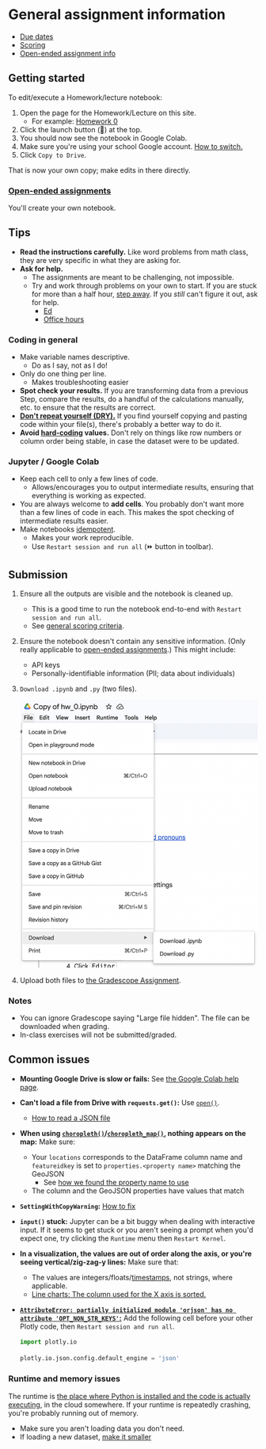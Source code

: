 # General assignment information

- [Due dates](syllabus.md#schedule)
- [Scoring](syllabus.md#assignment-scoring)
- [Open-ended assignment info](assignments/open_ended.md)

## Getting started

To edit/execute a Homework/lecture notebook:

1. Open the page for the Homework/Lecture on this site.
   - For example: [Homework 0](hw_0.ipynb)
1. Click the launch button (🚀) at the top.
1. You should now see the notebook in Google Colab.
1. Make sure you're using your school Google account. [How to switch.](https://support.google.com/accounts/answer/1721977)
1. Click `Copy to Drive`.

That is now your own copy; make edits in there directly.

### [Open-ended assignments](assignments/open_ended.md)

You'll create your own notebook.

## Tips

- **Read the instructions carefully.** Like word problems from math class, they are very specific in what they are asking for.
- **Ask for help.**
  - The assignments are meant to be challenging, not impossible.
  - Try and work through problems on your own to start. If you are stuck for more than a half hour, [step away](https://dankim.org/posts/cant-crack-that-programming-problem/). If you _still_ can't figure it out, ask for help.
    - [Ed](https://courseworks2.columbia.edu/courses/210776/external_tools/37606?display=borderless)
    - [Office hours](https://python-public-policy.afeld.me/en/columbia/syllabus.html#instructor-information)

### Coding in general

- Make variable names descriptive.
  - Do as I say, not as I do!
- Only do one thing per line.
  - Makes troubleshooting easier
- **Spot check your results.** If you are transforming data from a previous Step, compare the results, do a handful of the calculations manually, etc. to ensure that the results are correct.
- **[Don't repeat yourself (DRY).](https://dzone.com/articles/is-your-code-dry-or-wet)** If you find yourself copying and pasting code within your file(s), there's probably a better way to do it.
- **Avoid [hard-coding](https://www.quora.com/What-does-hard-coded-something-mean-in-computer-programming-context) values.** Don't rely on things like row numbers or column order being stable, in case the dataset were to be updated.

### Jupyter / Google Colab

- Keep each cell to only a few lines of code.
  - Allows/encourages you to output intermediate results, ensuring that everything is working as expected.
- You are always welcome to **add cells**. You probably don't want more than a few lines of code in each. This makes the spot checking of intermediate results easier.
- Make notebooks [idempotent](https://en.wikipedia.org/wiki/Idempotence).
  - Makes your work reproducible.
  - Use `Restart session and run all` (⏩ button in toolbar).

## Submission

1. Ensure all the outputs are visible and the notebook is cleaned up.
   - This is a good time to run the notebook end-to-end with `Restart session and run all`.
   - See [general scoring criteria](syllabus.md#assignment-scoring).
1. Ensure the notebook doesn't contain any sensitive information. (Only really applicable to [open-ended assignments](assignments/open_ended.md).) This might include:
   - API keys
   - Personally-identifiable information (PII; data about individuals)
1. `Download .ipynb` and `.py` (two files).

   ![Click the Colab File menu, Download, then Download as .ipynb and Download as .py](extras/img/download_notebook.png)

1. Upload both files to [the Gradescope Assignment](https://courseworks2.columbia.edu/courses/210776).

### Notes

- You can ignore Gradescope saying "Large file hidden". The file can be downloaded when grading.
- In-class exercises will not be submitted/graded.

## Common issues

- **Mounting Google Drive is slow or fails:** See [the Google Colab help page](https://research.google.com/colaboratory/faq.html#drive-timeout).
- **Can't load a file from Drive with `requests.get()`:** Use [`open()`](https://docs.python.org/3/tutorial/inputoutput.html#reading-and-writing-files).
  - [How to read a JSON file](https://www.freecodecamp.org/news/python-parse-json-how-to-read-a-json-file/#how-to-parse-and-read-a-json-file-in-python)
- **When using [`choropleth()`](https://plotly.com/python/choropleth-maps/)/[`choropleth_map()`](https://plotly.com/python/tile-county-choropleth/), nothing appears on the map:** Make sure:
  - Your `locations` corresponds to the DataFrame column name and `featureidkey` is set to `properties.<property name>` matching the GeoJSON
    - See [how we found the property name to use](lecture_3.ipynb#geospatial-data)
  - The column and the GeoJSON properties have values that match
- **`SettingWithCopyWarning`:** [How to fix](https://www.dataquest.io/blog/settingwithcopywarning/)
- **`input()` stuck:** Jupyter can be a bit buggy when dealing with interactive input. If it seems to get stuck or you aren't seeing a prompt when you'd expect one, try clicking the `Runtime` menu then `Restart Kernel`.
- **In a visualization, the values are out of order along the axis, or you're seeing vertical/zig-zag-y lines:** Make sure that:
  - The values are integers/floats/[timestamps](https://plotly.com/python/line-charts/#line-plots-on-date-axes), not strings, where applicable.
  - [Line charts: The column used for the X axis is sorted.](https://plotly.com/python/line-charts/#data-order-in-line-charts)
- [**`AttributeError: partially initialized module 'orjson' has no attribute 'OPT_NON_STR_KEYS'`:**](https://github.com/plotly/plotly.py/issues/3567) Add the following cell before your other Plotly code, then `Restart session and run all`.

  ```python
  import plotly.io

  plotly.io.json.config.default_engine = 'json'
  ```

### Runtime and memory issues

The runtime is [the place where Python is installed and the code is actually executing](https://docs.jupyter.org/en/stable/projects/kernels.html#kernels), in the cloud somewhere. If your runtime is repeatedly crashing, you're probably running out of memory.

- Make sure you aren't loading data you don't need.
- If loading a new dataset, [make it smaller](assignments/open_ended.md#reducing-data-size)
